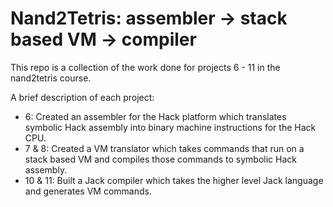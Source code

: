 # Nand2Tetris: assembler -> stack based VM -> compiler

This repo is a collection of the work done for projects 6 - 11
in the nand2tetris course.

A brief description of each project:
  - 6: Created an assembler for the Hack platform which translates symbolic Hack
       assembly into binary machine instructions for the Hack CPU.
  - 7 & 8: Created a VM translator which takes commands that run on a stack
           based VM and compiles those commands to symbolic Hack assembly.
  - 10 & 11: Built a Jack compiler which takes the higher level Jack language
             and generates VM commands.
